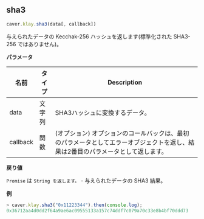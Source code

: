 ## sha3 <a id="sha3"></a>

```javascript
caver.klay.sha3(data[, callback])
```

与えられたデータの Kecchak-256 ハッシュを返します(標準化された SHA3-256 ではありません)。


**パラメータ**

| 名前       | タイプ | Description                                                        |
| -------- | --- | ------------------------------------------------------------------ |
| data     | 文字列 | SHA3ハッシュに変換するデータ。                                                  |
| callback | 関数  | (オプション) オプションのコールバックは、最初のパラメータとしてエラーオブジェクトを返し、結果は2番目のパラメータとして返します。 |

**戻り値**

`Promise` は `String を返します。` - 与えられたデータの SHA3 結果。

**例**

```javascript
> caver.klay.sha3("0x11223344").then(console.log);
0x36712aa4d0dd2f64a9ae6ac09555133a157c74ddf7c079a70c33e8b4bf70ddd73
```
